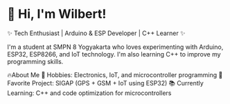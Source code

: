 # 👋 Hi, I'm Wilbert!

✨ Tech Enthusiast | Arduino & ESP Developer | C++ Learner ✨

I'm a student at SMPN 8 Yogyakarta who loves experimenting with Arduino, ESP32, ESP8266, and IoT technology. I'm also learning C++ to improve my programming skills.

🔥About Me
🎯 Hobbies: Electronics, IoT, and microcontroller programming
🔌 Favorite Project: SIGAP (GPS + GSM + IoT using ESP32)
📚 Currently Learning: C++ and code optimization for microcontrollers
